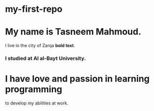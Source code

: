 # my-first-repo

# My name is Tasneem Mahmoud. 
I live in the city of Zarqa **bold text**.
### I studied at Al al-Bayt University.
I have love and passion in learning programming
===============================================
to develop my abilities at work.
